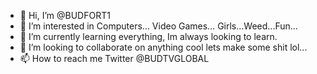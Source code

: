 - 👋 Hi, I’m @BUDFORT1
- 👀 I’m interested in Computers... Video Games... Girls...Weed...Fun...
- 🌱 I’m currently learning everything, Im always looking to learn.
- 💞️ I’m looking to collaborate on anything cool lets make some shit lol...
- 📫 How to reach me Twitter @BUDTVGLOBAL

<!---
BUDFORT1/BUDFORT1 is a ✨ special ✨ repository because its `README.md` (this file) appears on your GitHub profile.
You can click the Preview link to take a look at your changes.
--->
